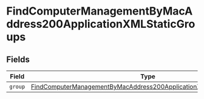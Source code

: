 # FindComputerManagementByMacAddress200ApplicationXMLStaticGroups


## Fields

| Field                                                                                                                                                                   | Type                                                                                                                                                                    | Required                                                                                                                                                                | Description                                                                                                                                                             |
| ----------------------------------------------------------------------------------------------------------------------------------------------------------------------- | ----------------------------------------------------------------------------------------------------------------------------------------------------------------------- | ----------------------------------------------------------------------------------------------------------------------------------------------------------------------- | ----------------------------------------------------------------------------------------------------------------------------------------------------------------------- |
| `group`                                                                                                                                                                 | [FindComputerManagementByMacAddress200ApplicationXMLStaticGroupsGroup](../../models/operations/findcomputermanagementbymacaddress200applicationxmlstaticgroupsgroup.md) | :heavy_minus_sign:                                                                                                                                                      | N/A                                                                                                                                                                     |